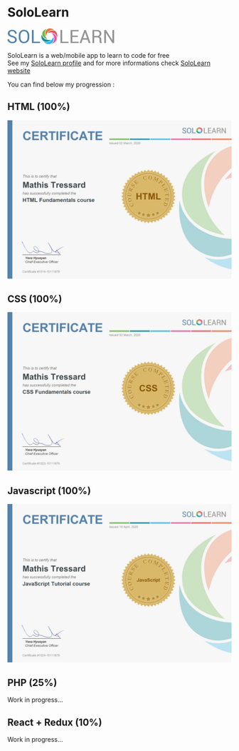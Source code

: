 # SoloLearn

![](sololearn-logo.png)

SoloLearn is a web/mobile app to learn to code for free   
See my [SoloLearn profile](https://www.sololearn.com/Profile/15111879o) and for more informations check [SoloLearn website](https://www.sololearn.com/)

You can find below my progression :

## HTML (100%)

![](html-certificate.jpg)

## CSS (100%)

![](css-certificate.jpg)

## Javascript (100%)

![](javascript-certificate.jpg)

## PHP (25%)

Work in progress...

## React + Redux (10%)

Work in progress...